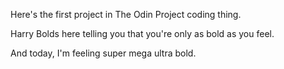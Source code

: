 Here's the first project in The Odin Project coding thing.

Harry Bolds here telling you that you're only as bold as you feel.

And today, I'm feeling super mega ultra bold.